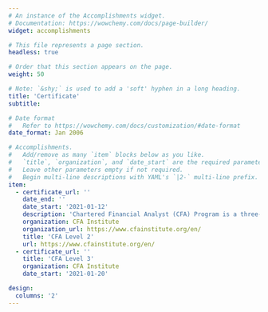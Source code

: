 ```yaml
---
# An instance of the Accomplishments widget.
# Documentation: https://wowchemy.com/docs/page-builder/
widget: accomplishments

# This file represents a page section.
headless: true

# Order that this section appears on the page.
weight: 50

# Note: `&shy;` is used to add a 'soft' hyphen in a long heading.
title: 'Certificate' 
subtitle:

# Date format
#   Refer to https://wowchemy.com/docs/customization/#date-format
date_format: Jan 2006

# Accomplishments.
#   Add/remove as many `item` blocks below as you like.
#   `title`, `organization`, and `date_start` are the required parameters.
#   Leave other parameters empty if not required.
#   Begin multi-line descriptions with YAML's `|2-` multi-line prefix.
item:
  - certificate_url: ''
    date_end: ''
    date_start: '2021-01-12'
    description: 'Chartered Financial Analyst (CFA) Program is a three-leveled exam that tests the fundamentals of investment tools, valuing assets, portfolio management, and wealth planning.'
    organization: CFA Institute
    organization_url: https://www.cfainstitute.org/en/
    title: 'CFA Level 2'
    url: https://www.cfainstitute.org/en/
  - certificate_url: ''
    title: 'CFA Level 3'
    organization: CFA Institute
    date_start: '2021-01-20'

design:
  columns: '2'
---
```

